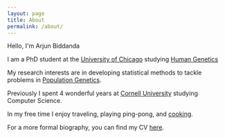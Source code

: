 ```yaml
---
layout: page
title: About
permalink: /about/
---
```


Hello, I'm Arjun Biddanda

I am a PhD student at the [University of Chicago](http://www.uchicago.edu/) studying [Human Genetics](https://genes.uchicago.edu/)

My research interests are in developing statistical methods to tackle problems in [Population Genetics](https://en.wikipedia.org/wiki/Population_genetics). 

Previously I spent 4 wonderful years at [Cornell University](http://www.cornell.edu/) studying Computer Science. 

In my free time I enjoy traveling, playing ping-pong, and [cooking](https://github.com/arjunbiddanda/Recipes/blob/master/cookbook.pdf). 

For a more formal biography, you can find my CV [here]({{site.baseurl}}/arjun_biddanda_cv.pdf). 
